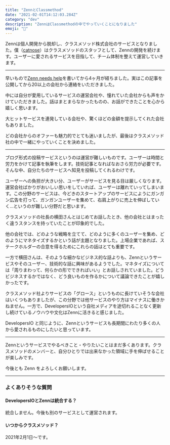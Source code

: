 ```yaml
---
title: "ZennとClassmethod"
date: "2021-02-01T14:12:03.284Z"
category: "dev"
description: "ZennはClassmethodの中でやっていくことになりました"
emoji: "🐥"
---
```


Zennは個人開発から脱却し、クラスメソッド株式会社のサービスとなりました。僕（[catnose](https://twitter.com/catnose99)）はクラスメソッドのスタッフとして、Zennの開発を続けます。ユーザーに愛されるサービスを目指して、チーム体制を整えて運営していきます。

---

早いもので[Zenn needs help](https://catnose.me/notes/zenn-needs-help/)を書いてから4ヶ月が経ちました。実はこの記事を公開してから20以上の会社から連絡をいただきました。

中には自分が愛用しているサービスの運営会社や、憧れていた会社からも声をかけていただきました。話はまとまらなかったものの、お話ができたことを心から嬉しく思います。

大ヒットサービスを連発している会社や、驚くほどの金額を提示してくれた会社もありました。

どの会社からのオファーも魅力的でとても迷いましたが、最後はクラスメソッド社の中で一緒にやっていくことを決めました。

---

ブログ形式の投稿サービスというのは運営が難しいものです。ユーザーは時間と労力をかけて記事を執筆をします。技術記事となればなおさら労力が必要です。そんな中、自分たちのサービスへ知見を投稿してくれるわけです。


ユーザーへの負担が大きい分、ユーザーがサービスを見る目は厳しくなります。運営会社ばかりがおいしい思いをしていれば、ユーザーは離れていってしまいます。この分野のサービスは、今どきのスタートアップのサービスにようにガンガン広告を打って、ガンガンユーザーを集めて、右肩上がりに売上を伸ばしていく…というのが難しい分野だと思います。

クラスメソッドの社長の横田さんとはじめてお話したとき、他の会社とはまったく違うスタンスを持っていたことが印象的でした。

他の会社では、どのような戦略を立てて、どのように多くのユーザーを集め、どのようにマネタイズするかという話が主題となりました。上場企業であれば、ステークホルダーの合意を得るためにこれらの話はとても重要です。

一方で横田さんは、そのような細かなビジネス的な話よりも、Zennというサービスやそのユーザー、技術的な話に興味があるようでした。マネタイズについては「周りまわって、何らかの形でできればいい」とお話しされていました。どうビジネスするかではなく、どう良いものを作るかについて議論できたことが嬉しかったです。

クラスメソッド社よりサービスの「グロース」というものに長けていそうな会社はいくつもありましたが、この分野では他サービスのやり方はマイナスに働きかねません。一方で、DevelopersIOという自社メディアを途切れることなく更新し続けているノウハウや文化はZennに活きると感じました。

DevelopersIO と同じように、Zennというサービスも長期間にわたり多くの人から愛されるものにしたいと思っています。

---

Zennというサービスでやるべきこと・やりたいことはまだ多くあります。クラスメソッドのメンバーと、自分ひとりでは出来なかった領域に手を伸ばせることが楽しみです。

今後とも Zenn をよろしくお願いします。

---

### よくありそうな質問

#### DevelopersIOとZennは統合する？

統合しません。今後も別のサービスとして運営されます。

#### いつからクラスメソッド？

2021年2月1日〜です。